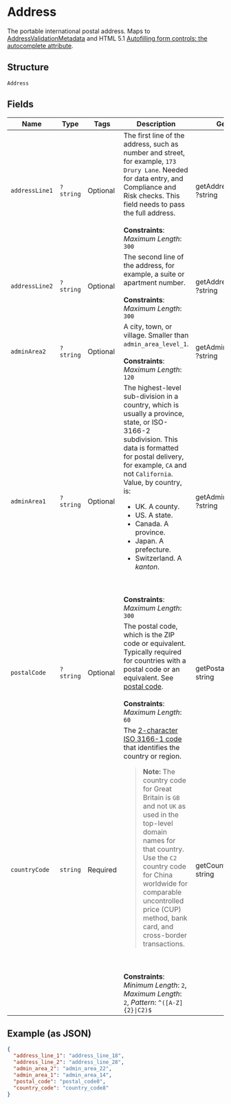 
# Address

The portable international postal address. Maps to [AddressValidationMetadata](https://github.com/googlei18n/libaddressinput/wiki/AddressValidationMetadata) and HTML 5.1 [Autofilling form controls: the autocomplete attribute](https://www.w3.org/TR/html51/sec-forms.html#autofilling-form-controls-the-autocomplete-attribute).

## Structure

`Address`

## Fields

| Name | Type | Tags | Description | Getter | Setter |
|  --- | --- | --- | --- | --- | --- |
| `addressLine1` | `?string` | Optional | The first line of the address, such as number and street, for example, `173 Drury Lane`. Needed for data entry, and Compliance and Risk checks. This field needs to pass the full address.<br><br>**Constraints**: *Maximum Length*: `300` | getAddressLine1(): ?string | setAddressLine1(?string addressLine1): void |
| `addressLine2` | `?string` | Optional | The second line of the address, for example, a suite or apartment number.<br><br>**Constraints**: *Maximum Length*: `300` | getAddressLine2(): ?string | setAddressLine2(?string addressLine2): void |
| `adminArea2` | `?string` | Optional | A city, town, or village. Smaller than `admin_area_level_1`.<br><br>**Constraints**: *Maximum Length*: `120` | getAdminArea2(): ?string | setAdminArea2(?string adminArea2): void |
| `adminArea1` | `?string` | Optional | The highest-level sub-division in a country, which is usually a province, state, or ISO-3166-2 subdivision. This data is formatted for postal delivery, for example, `CA` and not `California`. Value, by country, is:<ul><li>UK. A county.</li><li>US. A state.</li><li>Canada. A province.</li><li>Japan. A prefecture.</li><li>Switzerland. A *kanton*.</li></ul><br><br>**Constraints**: *Maximum Length*: `300` | getAdminArea1(): ?string | setAdminArea1(?string adminArea1): void |
| `postalCode` | `?string` | Optional | The postal code, which is the ZIP code or equivalent. Typically required for countries with a postal code or an equivalent. See [postal code](https://en.wikipedia.org/wiki/Postal_code).<br><br>**Constraints**: *Maximum Length*: `60` | getPostalCode(): ?string | setPostalCode(?string postalCode): void |
| `countryCode` | `string` | Required | The [2-character ISO 3166-1 code](/api/rest/reference/country-codes/) that identifies the country or region.<blockquote><strong>Note:</strong> The country code for Great Britain is <code>GB</code> and not <code>UK</code> as used in the top-level domain names for that country. Use the `C2` country code for China worldwide for comparable uncontrolled price (CUP) method, bank card, and cross-border transactions.</blockquote><br><br>**Constraints**: *Minimum Length*: `2`, *Maximum Length*: `2`, *Pattern*: `^([A-Z]{2}\|C2)$` | getCountryCode(): string | setCountryCode(string countryCode): void |

## Example (as JSON)

```json
{
  "address_line_1": "address_line_18",
  "address_line_2": "address_line_28",
  "admin_area_2": "admin_area_22",
  "admin_area_1": "admin_area_14",
  "postal_code": "postal_code0",
  "country_code": "country_code8"
}
```

